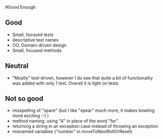 
#Good Enough

Good
-----
- Small, focused tests
- descriptive test names
- OO, Domain-driven design
- Small, focused methods

Neutral
-------
- "Mostly" test-driven, however I do see that quite a bit of functionality was added with only 1 test.  Overall it is light on tests


Not so good
-----------
- misspelling of "spare" (but I like "spear" much more, it makes bowling more exciting :-) )
- method naming; using "4" in place of the word "for"
- returning a string in an exception case instead of throwing an exception
- misnamed variables ("number" in moveToNextRollOrReset)


